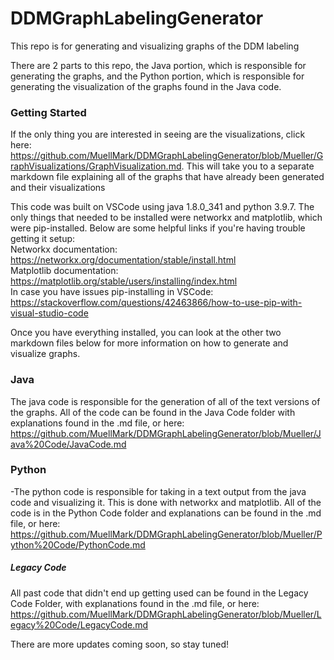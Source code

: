 # DDMGraphLabelingGenerator

This repo is for generating and visualizing graphs of the DDM labeling

There are 2 parts to this repo, the Java portion, which is responsible for generating the graphs, and the Python portion, which is responsible for generating the visualization of the graphs found in the Java code.

### Getting Started
If the only thing you are interested in seeing are the visualizations, click here: https://github.com/MuellMark/DDMGraphLabelingGenerator/blob/Mueller/GraphVisualizations/GraphVisualization.md. This will take you to a separate markdown file explaining all of the graphs that have already been generated and their visualizations

This code was built on VSCode using java 1.8.0_341 and python 3.9.7. The only things that needed to be installed were networkx and matplotlib, which were pip-installed. Below are some helpful links if you're having trouble getting it setup:\
Networkx documentation: https://networkx.org/documentation/stable/install.html \
Matplotlib documentation: https://matplotlib.org/stable/users/installing/index.html \
In case you have issues pip-installing in VSCode: https://stackoverflow.com/questions/42463866/how-to-use-pip-with-visual-studio-code

Once you have everything installed, you can look at the other two markdown files below for more information on how to generate and visualize graphs.
### Java
The java code is responsible for the generation of all of the text versions of the graphs. All of the code can be found in the Java Code folder with explanations
found in the .md file, or here: https://github.com/MuellMark/DDMGraphLabelingGenerator/blob/Mueller/Java%20Code/JavaCode.md
### Python
-The python code is responsible for taking in a text output from the java code and visualizing it. This is done with networkx and matplotlib. All of the code is in
the Python Code folder and explanations can be found in the .md file, or here: https://github.com/MuellMark/DDMGraphLabelingGenerator/blob/Mueller/Python%20Code/PythonCode.md
##### Legacy Code
All past code that didn't end up getting used can be found in the Legacy Code Folder, with explanations found in the .md file, or here: https://github.com/MuellMark/DDMGraphLabelingGenerator/blob/Mueller/Legacy%20Code/LegacyCode.md

There are more updates coming soon, so stay tuned!

